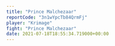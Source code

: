 ```yaml
---
title: "Prince Malchezaar"
reportCode: "3n1wYpcTb84QrmFj"
player: "Krimage"
fight: "Prince Malchezaar"
date: 2021-07-18T18:55:34.719000+00:00
---
```

